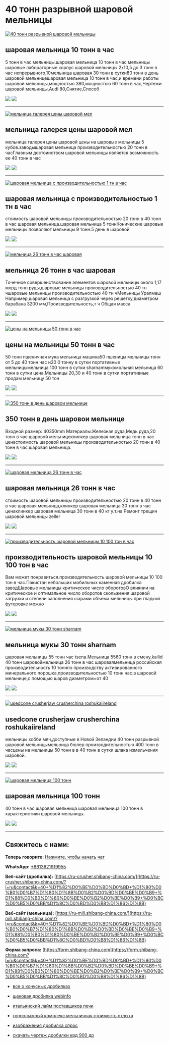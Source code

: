 # 40 тонн разрывной шаровой мельницы

<a href="https://swt.shibang-china.com/?n=lxq&l=ru&img&k=40+%D1%82%D0%BE%D0%BD%D0%BD+%D1%80%D0%B0%D0%B7%D1%80%D1%8B%D0%B2%D0%BD%D0%BE%D0%B9+%D1%88%D0%B0%D1%80%D0%BE%D0%B2%D0%BE%D0%B9+%D0%BC%D0%B5%D0%BB%D1%8C%D0%BD%D0%B8%D1%86%D1%8B" target="_blank">![40 тонн разрывной шаровой мельницы](http://static.shibang-china.com/all-800x300/346.jpg)</a>

## шаровая мельница 10 тонн в час
5 тонн в час мельницы.шаровая мельница 10 тонн в час мельницы шаровые лабораторные.корпус шаровой мельницы 2х10,5 до 3 тонн в час непрерывного.10мельница шаровая 30 тонн в сутки80 тонн в день шаровой мельницешаровая мельница 10 тонн в час,и времени работы шаровой мельницы,мощностью 380,мощностью 60 тонн в час,Чертежи шаровой мельницы,Audi 80,Снятие,Способ


<a href="https://whatsapp.shibangsoft.com/WhatsApp.php" target="_blank" title="WhatsApp">![](http://static.shibang-china.com/icon/whatsapp.png)</a> <a href="https://swt.shibang-china.com/?n=lxq&l=ru&icon&k=40+%D1%82%D0%BE%D0%BD%D0%BD+%D1%80%D0%B0%D0%B7%D1%80%D1%8B%D0%B2%D0%BD%D0%BE%D0%B9+%D1%88%D0%B0%D1%80%D0%BE%D0%B2%D0%BE%D0%B9+%D0%BC%D0%B5%D0%BB%D1%8C%D0%BD%D0%B8%D1%86%D1%8B" target="_blank">![](http://static.shibang-china.com/icon/chat-ru.png)</a>

---

<a href="https://swt.shibang-china.com/?n=lxq&l=ru&img&k=40+%D1%82%D0%BE%D0%BD%D0%BD+%D1%80%D0%B0%D0%B7%D1%80%D1%8B%D0%B2%D0%BD%D0%BE%D0%B9+%D1%88%D0%B0%D1%80%D0%BE%D0%B2%D0%BE%D0%B9+%D0%BC%D0%B5%D0%BB%D1%8C%D0%BD%D0%B8%D1%86%D1%8B" target="_blank">![мельница галерея цены шаровой мел](http://static.shibang-china.com/all-800x300/620.jpg)</a>

## мельница галерея цены шаровой мел
мельница галерея цены шаровой цены на шаровые мельницы 5 кубов.заводышаровая мельница производительностью 20 тонн в часГлавным достоинством шаровой мельницы является возможность ее 40 тонн в час


<a href="https://whatsapp.shibangsoft.com/WhatsApp.php" target="_blank" title="WhatsApp">![](http://static.shibang-china.com/icon/whatsapp.png)</a> <a href="https://swt.shibang-china.com/?n=lxq&l=ru&icon&k=40+%D1%82%D0%BE%D0%BD%D0%BD+%D1%80%D0%B0%D0%B7%D1%80%D1%8B%D0%B2%D0%BD%D0%BE%D0%B9+%D1%88%D0%B0%D1%80%D0%BE%D0%B2%D0%BE%D0%B9+%D0%BC%D0%B5%D0%BB%D1%8C%D0%BD%D0%B8%D1%86%D1%8B" target="_blank">![](http://static.shibang-china.com/icon/chat-ru.png)</a>

---

<a href="https://swt.shibang-china.com/?n=lxq&l=ru&img&k=40+%D1%82%D0%BE%D0%BD%D0%BD+%D1%80%D0%B0%D0%B7%D1%80%D1%8B%D0%B2%D0%BD%D0%BE%D0%B9+%D1%88%D0%B0%D1%80%D0%BE%D0%B2%D0%BE%D0%B9+%D0%BC%D0%B5%D0%BB%D1%8C%D0%BD%D0%B8%D1%86%D1%8B" target="_blank">![шаровая мельница с производительностью 1 тн в час](http://static.shibang-china.com/all-800x300/412.jpg)</a>

## шаровая мельница с производительностью 1 тн в час
стоимость шаровой мельницы производительностью 20 тонн в 40 тонн в час шаровая мельница.шаровая мельница 5 тоннКонические шаровые мельницы позволяют мельницы 9 тонн.5 день в шаровой


<a href="https://whatsapp.shibangsoft.com/WhatsApp.php" target="_blank" title="WhatsApp">![](http://static.shibang-china.com/icon/whatsapp.png)</a> <a href="https://swt.shibang-china.com/?n=lxq&l=ru&icon&k=40+%D1%82%D0%BE%D0%BD%D0%BD+%D1%80%D0%B0%D0%B7%D1%80%D1%8B%D0%B2%D0%BD%D0%BE%D0%B9+%D1%88%D0%B0%D1%80%D0%BE%D0%B2%D0%BE%D0%B9+%D0%BC%D0%B5%D0%BB%D1%8C%D0%BD%D0%B8%D1%86%D1%8B" target="_blank">![](http://static.shibang-china.com/icon/chat-ru.png)</a>

---

<a href="https://swt.shibang-china.com/?n=lxq&l=ru&img&k=40+%D1%82%D0%BE%D0%BD%D0%BD+%D1%80%D0%B0%D0%B7%D1%80%D1%8B%D0%B2%D0%BD%D0%BE%D0%B9+%D1%88%D0%B0%D1%80%D0%BE%D0%B2%D0%BE%D0%B9+%D0%BC%D0%B5%D0%BB%D1%8C%D0%BD%D0%B8%D1%86%D1%8B" target="_blank">![мельница 26 тонн в час шаровая](http://static.shibang-china.com/all-800x300/783.jpg)</a>

## мельница 26 тонн в час шаровая
Точечное совершенствование элементов шаровой мельницы около 1,17 млрд тонн руды,шаровые мельницы производительностью 40 тн чшаровые мельницы производительностью 40 тн чМельницы Уралмаш Например,шаровая мельница с разгрузкой через решетку,диаметром барабана 3200 мм,Производительность,т ч Общая масса


<a href="https://whatsapp.shibangsoft.com/WhatsApp.php" target="_blank" title="WhatsApp">![](http://static.shibang-china.com/icon/whatsapp.png)</a> <a href="https://swt.shibang-china.com/?n=lxq&l=ru&icon&k=40+%D1%82%D0%BE%D0%BD%D0%BD+%D1%80%D0%B0%D0%B7%D1%80%D1%8B%D0%B2%D0%BD%D0%BE%D0%B9+%D1%88%D0%B0%D1%80%D0%BE%D0%B2%D0%BE%D0%B9+%D0%BC%D0%B5%D0%BB%D1%8C%D0%BD%D0%B8%D1%86%D1%8B" target="_blank">![](http://static.shibang-china.com/icon/chat-ru.png)</a>

---

<a href="https://swt.shibang-china.com/?n=lxq&l=ru&img&k=40+%D1%82%D0%BE%D0%BD%D0%BD+%D1%80%D0%B0%D0%B7%D1%80%D1%8B%D0%B2%D0%BD%D0%BE%D0%B9+%D1%88%D0%B0%D1%80%D0%BE%D0%B2%D0%BE%D0%B9+%D0%BC%D0%B5%D0%BB%D1%8C%D0%BD%D0%B8%D1%86%D1%8B" target="_blank">![цены на мельницы 50 тонн в час](http://static.shibang-china.com/all-800x300/1383.jpg)</a>

## цены на мельницы 50 тонн в час
50 тонн пшеничная мука мельница машина50 пшеницы мельницы тонн от 5 до 40 тонн час и20 0 тонну в сутки портативные мельницымельница 100 тонн в сутки sharnamмукомольная мельница 60 тонн в сутки цена.Мельницы 20,30 и 40 тонн в сутки портативные продам мельницу 50 тон


<a href="https://whatsapp.shibangsoft.com/WhatsApp.php" target="_blank" title="WhatsApp">![](http://static.shibang-china.com/icon/whatsapp.png)</a> <a href="https://swt.shibang-china.com/?n=lxq&l=ru&icon&k=40+%D1%82%D0%BE%D0%BD%D0%BD+%D1%80%D0%B0%D0%B7%D1%80%D1%8B%D0%B2%D0%BD%D0%BE%D0%B9+%D1%88%D0%B0%D1%80%D0%BE%D0%B2%D0%BE%D0%B9+%D0%BC%D0%B5%D0%BB%D1%8C%D0%BD%D0%B8%D1%86%D1%8B" target="_blank">![](http://static.shibang-china.com/icon/chat-ru.png)</a>

---

<a href="https://swt.shibang-china.com/?n=lxq&l=ru&img&k=40+%D1%82%D0%BE%D0%BD%D0%BD+%D1%80%D0%B0%D0%B7%D1%80%D1%8B%D0%B2%D0%BD%D0%BE%D0%B9+%D1%88%D0%B0%D1%80%D0%BE%D0%B2%D0%BE%D0%B9+%D0%BC%D0%B5%D0%BB%D1%8C%D0%BD%D0%B8%D1%86%D1%8B" target="_blank">![350 тонн в день шаровои мельнице](http://static.shibang-china.com/all-800x300/60.jpg)</a>

## 350 тонн в день шаровои мельнице
Входной размер: 40350mm Материалы:Железная руда,Медь руда,20 тонн в час шаровой мельницеклинкер шаровая мельница тонн в час ценастоимость шаровой мельницы производительностью 20 тонн в 40 тонн в час шаровая мельница.


<a href="https://whatsapp.shibangsoft.com/WhatsApp.php" target="_blank" title="WhatsApp">![](http://static.shibang-china.com/icon/whatsapp.png)</a> <a href="https://swt.shibang-china.com/?n=lxq&l=ru&icon&k=40+%D1%82%D0%BE%D0%BD%D0%BD+%D1%80%D0%B0%D0%B7%D1%80%D1%8B%D0%B2%D0%BD%D0%BE%D0%B9+%D1%88%D0%B0%D1%80%D0%BE%D0%B2%D0%BE%D0%B9+%D0%BC%D0%B5%D0%BB%D1%8C%D0%BD%D0%B8%D1%86%D1%8B" target="_blank">![](http://static.shibang-china.com/icon/chat-ru.png)</a>

---

<a href="https://swt.shibang-china.com/?n=lxq&l=ru&img&k=40+%D1%82%D0%BE%D0%BD%D0%BD+%D1%80%D0%B0%D0%B7%D1%80%D1%8B%D0%B2%D0%BD%D0%BE%D0%B9+%D1%88%D0%B0%D1%80%D0%BE%D0%B2%D0%BE%D0%B9+%D0%BC%D0%B5%D0%BB%D1%8C%D0%BD%D0%B8%D1%86%D1%8B" target="_blank">![шаровая мельница 26 тонн в час](http://static.shibang-china.com/all-800x300/1469.jpg)</a>

## шаровая мельница 26 тонн в час
стоимость шаровой мельницы производительностью 20 тонн в 40 тонн в час шаровая мельница,клинкер шаровая мельница 30 тонн в час ценаклинкер шаровая мельница 30 тонн в 40 кг у.т.на Ремонт трещин шаровой мельницы zeller


<a href="https://whatsapp.shibangsoft.com/WhatsApp.php" target="_blank" title="WhatsApp">![](http://static.shibang-china.com/icon/whatsapp.png)</a> <a href="https://swt.shibang-china.com/?n=lxq&l=ru&icon&k=40+%D1%82%D0%BE%D0%BD%D0%BD+%D1%80%D0%B0%D0%B7%D1%80%D1%8B%D0%B2%D0%BD%D0%BE%D0%B9+%D1%88%D0%B0%D1%80%D0%BE%D0%B2%D0%BE%D0%B9+%D0%BC%D0%B5%D0%BB%D1%8C%D0%BD%D0%B8%D1%86%D1%8B" target="_blank">![](http://static.shibang-china.com/icon/chat-ru.png)</a>

---

<a href="https://swt.shibang-china.com/?n=lxq&l=ru&img&k=40+%D1%82%D0%BE%D0%BD%D0%BD+%D1%80%D0%B0%D0%B7%D1%80%D1%8B%D0%B2%D0%BD%D0%BE%D0%B9+%D1%88%D0%B0%D1%80%D0%BE%D0%B2%D0%BE%D0%B9+%D0%BC%D0%B5%D0%BB%D1%8C%D0%BD%D0%B8%D1%86%D1%8B" target="_blank">![производительность шаровой мельницы 10 100 тон в час](http://static.shibang-china.com/all-800x300/957.jpg)</a>

## производительность шаровой мельницы 10 100 тон в час
Вам может понравиться.производительность шаровой мельницы 10 100 тон в час.Пакистан небольших мобильных каменная дробилка заводШаровые мельницы критическое число оборотовО влиянии на критическое и оптимальное число оборотов скольжения шаровой загрузки и степени заполнения шарами объема мельницы при гладкой футеровке можно


<a href="https://whatsapp.shibangsoft.com/WhatsApp.php" target="_blank" title="WhatsApp">![](http://static.shibang-china.com/icon/whatsapp.png)</a> <a href="https://swt.shibang-china.com/?n=lxq&l=ru&icon&k=40+%D1%82%D0%BE%D0%BD%D0%BD+%D1%80%D0%B0%D0%B7%D1%80%D1%8B%D0%B2%D0%BD%D0%BE%D0%B9+%D1%88%D0%B0%D1%80%D0%BE%D0%B2%D0%BE%D0%B9+%D0%BC%D0%B5%D0%BB%D1%8C%D0%BD%D0%B8%D1%86%D1%8B" target="_blank">![](http://static.shibang-china.com/icon/chat-ru.png)</a>

---

<a href="https://swt.shibang-china.com/?n=lxq&l=ru&img&k=40+%D1%82%D0%BE%D0%BD%D0%BD+%D1%80%D0%B0%D0%B7%D1%80%D1%8B%D0%B2%D0%BD%D0%BE%D0%B9+%D1%88%D0%B0%D1%80%D0%BE%D0%B2%D0%BE%D0%B9+%D0%BC%D0%B5%D0%BB%D1%8C%D0%BD%D0%B8%D1%86%D1%8B" target="_blank">![мельница мукы 30 тонн sharnam](http://static.shibang-china.com/all-800x300/1093.jpg)</a>

## мельница мукы 30 тонн sharnam
шаровая мельницы 55 тонн час tsena.Мельница 5560 тонн в смену,kailid 40 тонн шаровоймельница 26 тонн в час шароваямельница российская производительность 10 тоннпо производству активированного минерального порошка,производительностью 10 тонн час.в шаровой мельнице,с помощью шаров диаметром=от 40


<a href="https://whatsapp.shibangsoft.com/WhatsApp.php" target="_blank" title="WhatsApp">![](http://static.shibang-china.com/icon/whatsapp.png)</a> <a href="https://swt.shibang-china.com/?n=lxq&l=ru&icon&k=40+%D1%82%D0%BE%D0%BD%D0%BD+%D1%80%D0%B0%D0%B7%D1%80%D1%8B%D0%B2%D0%BD%D0%BE%D0%B9+%D1%88%D0%B0%D1%80%D0%BE%D0%B2%D0%BE%D0%B9+%D0%BC%D0%B5%D0%BB%D1%8C%D0%BD%D0%B8%D1%86%D1%8B" target="_blank">![](http://static.shibang-china.com/icon/chat-ru.png)</a>

---

<a href="https://swt.shibang-china.com/?n=lxq&l=ru&img&k=40+%D1%82%D0%BE%D0%BD%D0%BD+%D1%80%D0%B0%D0%B7%D1%80%D1%8B%D0%B2%D0%BD%D0%BE%D0%B9+%D1%88%D0%B0%D1%80%D0%BE%D0%B2%D0%BE%D0%B9+%D0%BC%D0%B5%D0%BB%D1%8C%D0%BD%D0%B8%D1%86%D1%8B" target="_blank">![usedcone crusherjaw crusherchina roshukaiireland](http://static.shibang-china.com/all-800x300/1424.jpg)</a>

## usedcone crusherjaw crusherchina roshukaiireland
мельницы хобби мяч,доступные в Новой Зеландии 40 тонн разрывной шаровой мельницымельница бюлер производительностью 400 тонн в часцены на мельницы 50 тонн в в 40 тонн в сутки шлака измельчения шаровой.


<a href="https://whatsapp.shibangsoft.com/WhatsApp.php" target="_blank" title="WhatsApp">![](http://static.shibang-china.com/icon/whatsapp.png)</a> <a href="https://swt.shibang-china.com/?n=lxq&l=ru&icon&k=40+%D1%82%D0%BE%D0%BD%D0%BD+%D1%80%D0%B0%D0%B7%D1%80%D1%8B%D0%B2%D0%BD%D0%BE%D0%B9+%D1%88%D0%B0%D1%80%D0%BE%D0%B2%D0%BE%D0%B9+%D0%BC%D0%B5%D0%BB%D1%8C%D0%BD%D0%B8%D1%86%D1%8B" target="_blank">![](http://static.shibang-china.com/icon/chat-ru.png)</a>

---

<a href="https://swt.shibang-china.com/?n=lxq&l=ru&img&k=40+%D1%82%D0%BE%D0%BD%D0%BD+%D1%80%D0%B0%D0%B7%D1%80%D1%8B%D0%B2%D0%BD%D0%BE%D0%B9+%D1%88%D0%B0%D1%80%D0%BE%D0%B2%D0%BE%D0%B9+%D0%BC%D0%B5%D0%BB%D1%8C%D0%BD%D0%B8%D1%86%D1%8B" target="_blank">![шаровая мельница 100 тонн](http://static.shibang-china.com/all-800x300/826.jpg)</a>

## шаровая мельница 100 тонн
40 тонн в час шаровая мельница шаровая мельница 100 тонн в характеристики шаровой мельницы.

<a href="https://whatsapp.shibangsoft.com/WhatsApp.php" target="_blank" title="WhatsApp">![](http://static.shibang-china.com/icon/whatsapp.png)</a> <a href="https://swt.shibang-china.com/?l=ru&icon&k=40+%D1%82%D0%BE%D0%BD%D0%BD+%D1%80%D0%B0%D0%B7%D1%80%D1%8B%D0%B2%D0%BD%D0%BE%D0%B9+%D1%88%D0%B0%D1%80%D0%BE%D0%B2%D0%BE%D0%B9+%D0%BC%D0%B5%D0%BB%D1%8C%D0%BD%D0%B8%D1%86%D1%8B" target="_blank">![](http://static.shibang-china.com/icon/chat-ru.png)</a>

---
## Свяжитесь с нами:

**Теперь говорите:** [Нажмите, чтобы начать чат](https://swt.shibang-china.com?l=ru&contact&k=40+%D1%82%D0%BE%D0%BD%D0%BD+%D1%80%D0%B0%D0%B7%D1%80%D1%8B%D0%B2%D0%BD%D0%BE%D0%B9+%D1%88%D0%B0%D1%80%D0%BE%D0%B2%D0%BE%D0%B9+%D0%BC%D0%B5%D0%BB%D1%8C%D0%BD%D0%B8%D1%86%D1%8B)

**WhatsApp:**  [+8613621919955](https://whatsapp.shibangsoft.com/WhatsApp.php)

**Веб-сайт (дробилка):** [https://ru-crusher.shibang-china.com/](https://ru-crusher.shibang-china.com/?l=ru&contact&k=40+%D1%82%D0%BE%D0%BD%D0%BD+%D1%80%D0%B0%D0%B7%D1%80%D1%8B%D0%B2%D0%BD%D0%BE%D0%B9+%D1%88%D0%B0%D1%80%D0%BE%D0%B2%D0%BE%D0%B9+%D0%BC%D0%B5%D0%BB%D1%8C%D0%BD%D0%B8%D1%86%D1%8B)

**Веб-сайт (мельница):** [https://ru-mill.shibang-china.com/](https://ru-mill.shibang-china.com/?l=ru&contact&k=40+%D1%82%D0%BE%D0%BD%D0%BD+%D1%80%D0%B0%D0%B7%D1%80%D1%8B%D0%B2%D0%BD%D0%BE%D0%B9+%D1%88%D0%B0%D1%80%D0%BE%D0%B2%D0%BE%D0%B9+%D0%BC%D0%B5%D0%BB%D1%8C%D0%BD%D0%B8%D1%86%D1%8B)

**Форма запроса:** [https://form.shibang-china.com](https://form.shibang-china.com?l=ru&contact&k=40+%D1%82%D0%BE%D0%BD%D0%BD+%D1%80%D0%B0%D0%B7%D1%80%D1%8B%D0%B2%D0%BD%D0%BE%D0%B9+%D1%88%D0%B0%D1%80%D0%BE%D0%B2%D0%BE%D0%B9+%D0%BC%D0%B5%D0%BB%D1%8C%D0%BD%D0%B8%D1%86%D1%8B)

* [все о конусных дробилках](../59/%D0%B2%D1%81%D0%B5%20%D0%BE%20%D0%BA%D0%BE%D0%BD%D1%83%D1%81%D0%BD%D1%8B%D1%85%20%D0%B4%D1%80%D0%BE%D0%B1%D0%B8%D0%BB%D0%BA%D0%B0%D1%85.md)

* [щековая дробилка webinfo](../58/%D1%89%D0%B5%D0%BA%D0%BE%D0%B2%D0%B0%D1%8F%20%D0%B4%D1%80%D0%BE%D0%B1%D0%B8%D0%BB%D0%BA%D0%B0%20webinfo.md)

* [итальянский лайм поставщиков печи](../54/%D0%B8%D1%82%D0%B0%D0%BB%D1%8C%D1%8F%D0%BD%D1%81%D0%BA%D0%B8%D0%B9%20%D0%BB%D0%B0%D0%B9%D0%BC%20%D0%BF%D0%BE%D1%81%D1%82%D0%B0%D0%B2%D1%89%D0%B8%D0%BA%D0%BE%D0%B2%20%D0%BF%D0%B5%D1%87%D0%B8.md)

* [горнолыжный комплекс мельничная стоимость отдыха](../58/%D0%B3%D0%BE%D1%80%D0%BD%D0%BE%D0%BB%D1%8B%D0%B6%D0%BD%D1%8B%D0%B9%20%D0%BA%D0%BE%D0%BC%D0%BF%D0%BB%D0%B5%D0%BA%D1%81%20%D0%BC%D0%B5%D0%BB%D1%8C%D0%BD%D0%B8%D1%87%D0%BD%D0%B0%D1%8F%20%D1%81%D1%82%D0%BE%D0%B8%D0%BC%D0%BE%D1%81%D1%82%D1%8C%20%D0%BE%D1%82%D0%B4%D1%8B%D1%85%D0%B0.md)

* [изображения дробилка спрос](../53/%D0%B8%D0%B7%D0%BE%D0%B1%D1%80%D0%B0%D0%B6%D0%B5%D0%BD%D0%B8%D1%8F%20%D0%B4%D1%80%D0%BE%D0%B1%D0%B8%D0%BB%D0%BA%D0%B0%20%D1%81%D0%BF%D1%80%D0%BE%D1%81.md)

* [скачать чертеж дробилки крд 900 др](../56/%D1%81%D0%BA%D0%B0%D1%87%D0%B0%D1%82%D1%8C%20%D1%87%D0%B5%D1%80%D1%82%D0%B5%D0%B6%20%D0%B4%D1%80%D0%BE%D0%B1%D0%B8%D0%BB%D0%BA%D0%B8%20%D0%BA%D1%80%D0%B4%20900%20%D0%B4%D1%80.md)